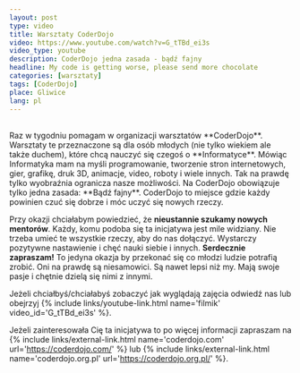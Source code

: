 ```yaml
---
layout: post
type: video
title: Warsztaty CoderDojo
video: https://www.youtube.com/watch?v=G_tTBd_ei3s
video_type: youtube
description: CoderDojo jedna zasada - bądź fajny
headline: My code is getting worse, please send more chocolate
categories: [warsztaty]
tags: [CoderDojo]
place: Gliwice
lang: pl
---
```


<br>
Raz w tygodniu pomagam w organizacji warsztatów **CoderDojo**. Warsztaty te przeznaczone są dla osób młodych (nie tylko wiekiem ale także duchem), które chcą nauczyć się czegoś o **Informatyce**. Mówiąc Informatyka mam na myśli programowanie, tworzenie stron internetowych, gier, grafikę, druk 3D, animacje, video, roboty i wiele innych. Tak na prawdę tylko wyobraźnia ogranicza nasze możliwości. Na CoderDojo obowiązuje tylko jedna zasada: **Bądź fajny**. CoderDojo to miejsce gdzie każdy powinien czuć się dobrze i móc uczyć się nowych rzeczy.

Przy okazji chciałabym powiedzieć, że **nieustannie szukamy nowych mentorów**. Każdy, komu podoba się ta inicjatywa jest mile widziany. Nie trzeba umieć te wszystkie rzeczy, aby do nas dołączyć. Wystarczy pozytywne nastawienie i chęć nauki siebie i innych. **Serdecznie zapraszam!** To jedyna okazja by przekonać się co młodzi ludzie potrafią zrobić. Oni na prawdę są niesamowici. Są nawet lepsi niż my. Mają swoje pasje i chętnie dzielą się nimi z innymi.

Jeżeli chciałbyś/chciałabyś zobaczyć jak wyglądają zajęcia odwiedź nas lub obejrzyj
{% include links/youtube-link.html name='filmik' video_id='G_tTBd_ei3s' %}.

Jeżeli zainteresowała Cię ta inicjatywa to po więcej informacji zapraszam na
{% include links/external-link.html name='coderdojo.com' url='https://coderdojo.com/' %}
lub
{% include links/external-link.html name='coderdojo.org.pl' url='https://coderdojo.org.pl/' %}.
